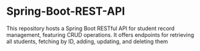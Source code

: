 # Spring-Boot-REST-API
This repository hosts a Spring Boot RESTful API for student record management, featuring CRUD operations. It offers endpoints for retrieving all students, fetching by ID, adding, updating, and deleting them
